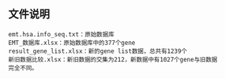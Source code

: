 ## 文件说明
    emt.hsa.info_seq.txt：原始数据库
    EMT_数据库.xlsx：原始数据库中的377个gene
    result_gene_list.xlsx：新的gene list数据，总共有1239个
    新旧数据比较.xlsx：新旧数据的交集为212，新数据中有1027个gene与旧数据
    完全不同。
